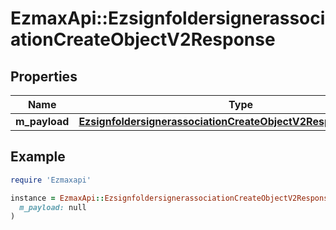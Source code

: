 # EzmaxApi::EzsignfoldersignerassociationCreateObjectV2Response

## Properties

| Name | Type | Description | Notes |
| ---- | ---- | ----------- | ----- |
| **m_payload** | [**EzsignfoldersignerassociationCreateObjectV2ResponseMPayload**](EzsignfoldersignerassociationCreateObjectV2ResponseMPayload.md) |  |  |

## Example

```ruby
require 'Ezmaxapi'

instance = EzmaxApi::EzsignfoldersignerassociationCreateObjectV2Response.new(
  m_payload: null
)
```

